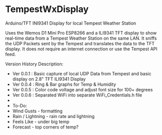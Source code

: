 # TempestWxDisplay
Arduino/TFT INI9341 Display for local Tempest Weather Station

Uses the Wemos D1 Mini Pro ESP8266 and a ILI9341 TFT display to show real-time data from a Tempest Weather Station on the same LAN.  It sniffs the UDP Packets sent by the Tempest and translates the data to the TFT display.  It does not require an internet connection or use the Tempest API feed.

Version History Description:
 * Ver 0.0.1 : Basic capture of local UDP Data from Tempest and basic display on 2.8" TFT ILI9341 Display 
 * Ver 0.0.4 : Ring & Bar graphs for Temp & Humidity 
 * Ver 0.0.5 : Color code voltage and adjust font size for 100+ degrees
 * Ver 0.0.6 : Separated WiFi into separate WiFi_Credentials.h file
 * 
 * To-Do:
 * Wind Gusts - formatting
 * Rain / Lightning - rain rate and lightning
 * Feels Like - under big temp
 * Forecast - top corners of temp?


